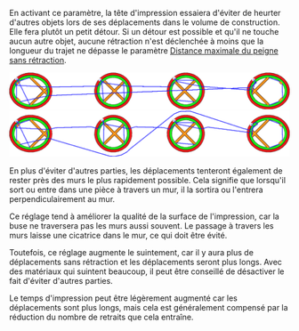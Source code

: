 En activant ce paramètre, la tête d'impression essaiera d'éviter de heurter d'autres objets lors de ses déplacements dans le volume de construction. Elle fera plutôt un petit détour. Si un détour est possible et qu'il ne touche aucun autre objet, aucune rétraction n'est déclenchée à moins que la longueur du trajet ne dépasse le paramètre [Distance maximale du peigne sans rétraction](retraction_combing_max_distance.md).

![Lorsque ce paramètre est désactivé, les mouvements de déplacement peuvent traverser d'autres parties](../../../articles/images/travel_avoid_other_parts_disabled.png)
![Lorsque cette option est activée, les déplacements évitent les autres parties](../../../articles/images/travel_avoid_other_parts_enabled.png)

En plus d'éviter d'autres parties, les déplacements tenteront également de rester près des murs le plus rapidement possible. Cela signifie que lorsqu'il sort ou entre dans une pièce à travers un mur, il la sortira ou l'entrera perpendiculairement au mur.

Ce réglage tend à améliorer la qualité de la surface de l'impression, car la buse ne traversera pas les murs aussi souvent. Le passage à travers les murs laisse une cicatrice dans le mur, ce qui doit être évité.

Toutefois, ce réglage augmente le suintement, car il y aura plus de déplacements sans rétraction et les déplacements seront plus longs. Avec des matériaux qui suintent beaucoup, il peut être conseillé de désactiver le fait d'éviter d'autres parties.

Le temps d'impression peut être légèrement augmenté car les déplacements sont plus longs, mais cela est généralement compensé par la réduction du nombre de retraits que cela entraîne.
